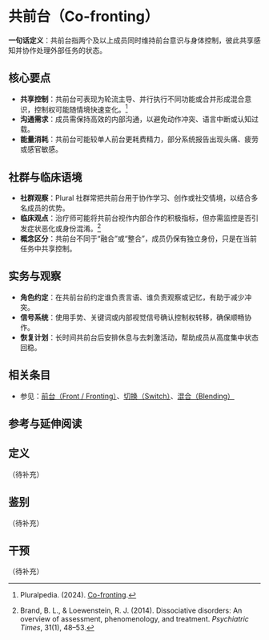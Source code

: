 # 共前台（Co-fronting）

**一句话定义**：共前台指两个及以上成员同时维持前台意识与身体控制，彼此共享感知并协作处理外部任务的状态。

## 核心要点

- **共享控制**：共前台可表现为轮流主导、并行执行不同功能或合并形成混合意识，控制权可能随情境快速变化。[^pluralpedia-cofront]
- **沟通需求**：成员需保持高效的内部沟通，以避免动作冲突、语言中断或认知过载。
- **能量消耗**：共前台可能较单人前台更耗费精力，部分系统报告出现头痛、疲劳或感官敏感。

## 社群与临床语境

- **社群观察**：Plural 社群常把共前台用于协作学习、创作或社交情境，以结合多名成员的优势。
- **临床观点**：治疗师可能将共前台视作内部合作的积极指标，但亦需监控是否引发症状恶化或身份混淆。[^brand2014]
- **概念区分**：共前台不同于“融合”或“整合”，成员仍保有独立身份，只是在当前任务中共享控制。

## 实务与观察

- **角色约定**：在共前台前约定谁负责言语、谁负责观察或记忆，有助于减少冲突。
- **信号系统**：使用手势、关键词或内部视觉信号确认控制权转移，确保顺畅协作。
- **恢复计划**：长时间共前台后安排休息与去刺激活动，帮助成员从高度集中状态回稳。

## 相关条目

- 参见：[前台（Front / Fronting）](entries/系统体验与机制/Front-Fronting.md)、[切换（Switch）](entries/系统体验与机制/Switch.md)、[混合（Blending）](entries/系统角色与类型/Blending.md)

## 参考与延伸阅读

[^pluralpedia-cofront]: Pluralpedia. (2024). [Co-fronting](https://pluralpedia.org/w/Co-fronting).
[^brand2014]: Brand, B. L., & Loewenstein, R. J. (2014). Dissociative disorders: An overview of assessment, phenomenology, and treatment. *Psychiatric Times*, 31(1), 48–53.

## 定义

（待补充）

## 鉴别

（待补充）

## 干预

（待补充）

